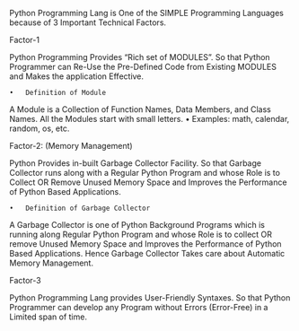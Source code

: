 Python Programming Lang is One of the SIMPLE Programming Languages because of 3 Important Technical Factors.

Factor-1

Python Programming Provides “Rich set of MODULES”. So that Python Programmer can Re-Use the Pre-Defined Code from Existing MODULES and Makes the application Effective.

	•	Definition of Module
A Module is a Collection of Function Names, Data Members, and Class Names. All the Modules start with small letters.
	•	Examples: math, calendar, random, os, etc.

Factor-2: (Memory Management)

Python Provides in-built Garbage Collector Facility. So that Garbage Collector runs along with a Regular Python Program and whose Role is to Collect OR Remove Unused Memory Space and Improves the Performance of Python Based Applications.

	•	Definition of Garbage Collector
A Garbage Collector is one of Python Background Programs which is running along Regular Python Program and whose Role is to collect OR remove Unused Memory Space and Improves the Performance of Python Based Applications. Hence Garbage Collector Takes care about Automatic Memory Management.

Factor-3

Python Programming Lang provides User-Friendly Syntaxes. So that Python Programmer can develop any Program without Errors (Error-Free) in a Limited span of time.